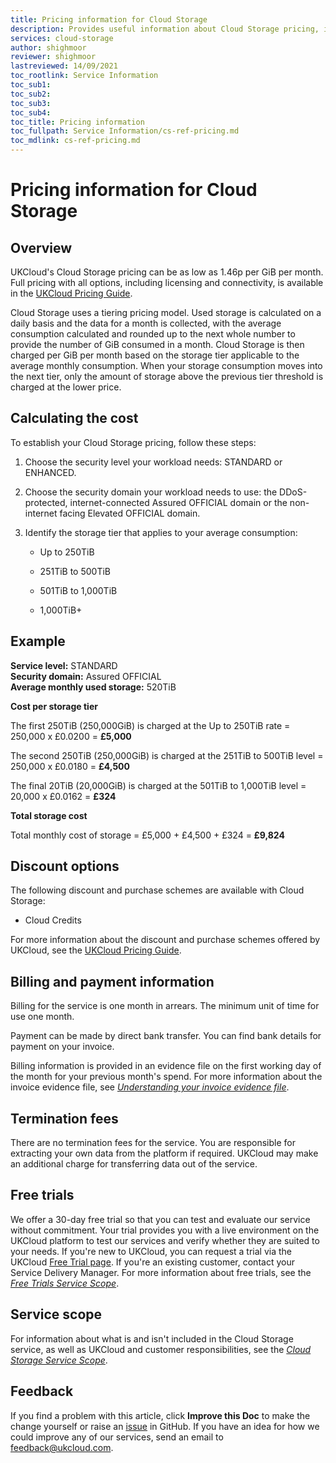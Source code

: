 ```yaml
---
title: Pricing information for Cloud Storage
description: Provides useful information about Cloud Storage pricing, including pricing examples
services: cloud-storage
author: shighmoor
reviewer: shighmoor
lastreviewed: 14/09/2021
toc_rootlink: Service Information
toc_sub1: 
toc_sub2:
toc_sub3:
toc_sub4:
toc_title: Pricing information
toc_fullpath: Service Information/cs-ref-pricing.md
toc_mdlink: cs-ref-pricing.md
---
```


# Pricing information for Cloud Storage

## Overview

UKCloud's Cloud Storage pricing can be as low as 1.46p per GiB per month. Full pricing with all options, including licensing and connectivity, is available in the [UKCloud Pricing Guide](https://ukcloud.com/pricing-guide).

Cloud Storage uses a tiering pricing model. Used storage is calculated on a daily basis and the data for a month is collected, with the average consumption calculated and rounded up to the next whole number to provide the number of GiB consumed in a month. Cloud Storage is then charged per GiB per month based on the storage tier applicable to the average monthly consumption. When your storage consumption moves into the next tier, only the amount of storage above the previous tier threshold is charged at the lower price.

## Calculating the cost

To establish your Cloud Storage pricing, follow these steps:

1. Choose the security level your workload needs: STANDARD or ENHANCED.

2. Choose the security domain your workload needs to use: the DDoS-protected, internet-connected Assured OFFICIAL domain or the non-internet facing Elevated OFFICIAL domain.

3. Identify the storage tier that applies to your average consumption:

    - Up to 250TiB

    - 251TiB to 500TiB

    - 501TiB to 1,000TiB

    - 1,000TiB+

## Example

**Service level:** STANDARD<br>
**Security domain:** Assured OFFICIAL<br>
**Average monthly used storage:** 520TiB

**Cost per storage tier**

The first 250TiB (250,000GiB) is charged at the Up to 250TiB rate = 250,000 x £0.0200 = **£5,000**

The second 250TiB (250,000GiB) is charged at the 251TiB to 500TiB level = 250,000 x £0.0180 = **£4,500**

The final 20TiB (20,000GiB) is charged at the 501TiB to 1,000TiB level = 20,000 x £0.0162 = **£324**

**Total storage cost**

Total monthly cost of storage = £5,000 + £4,500 + £324 = **£9,824**

## Discount options

The following discount and purchase schemes are available with Cloud Storage:

- Cloud Credits

For more information about the discount and purchase schemes offered by UKCloud, see the [UKCloud Pricing Guide](https://ukcloud.com/pricing-guide).

## Billing and payment information

Billing for the service is one month in arrears. The minimum unit of time for use one month.

Payment can be made by direct bank transfer. You can find bank details for payment on your invoice.

Billing information is provided in an evidence file on the first working day of the month for your previous month's spend. For more information about the invoice evidence file, see [*Understanding your invoice evidence file*](../other/other-ref-invoice-evidence-file.md).

## Termination fees

There are no termination fees for the service. You are responsible for extracting your own data from the platform if required. UKCloud may make an additional charge for transferring data out of the service.

## Free trials

We offer a 30-day free trial so that you can test and evaluate our service without commitment. Your trial provides you with a live environment on the UKCloud platform to test our services and verify whether they are suited to your needs.  If you're new to UKCloud, you can request a trial via the UKCloud [Free Trial page](https://ukcloud.com/free-trials/). If you're an existing customer, contact your Service Delivery Manager. For more information about free trials, see the [*Free Trials Service Scope*](../other/other-sco-free-trials.md).

## Service scope

For information about what is and isn't included in the Cloud Storage service, as well as UKCloud and customer responsibilities, see the [*Cloud Storage Service Scope*](cs-sco.md).

## Feedback

If you find a problem with this article, click **Improve this Doc** to make the change yourself or raise an [issue](https://github.com/UKCloud/documentation/issues) in GitHub. If you have an idea for how we could improve any of our services, send an email to <feedback@ukcloud.com>.
